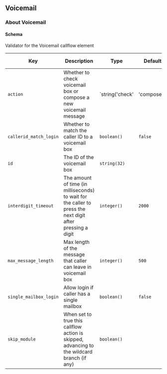 ## Voicemail

### About Voicemail

#### Schema

Validator for the Voicemail callflow element



Key | Description | Type | Default | Required | Support Level
--- | ----------- | ---- | ------- | -------- | -------------
`action` | Whether to check voicemail box or compose a new voicemail message | `string('check' | 'compose')` | `compose` | `false` |  
`callerid_match_login` | Whether to match the caller ID to a voicemail box | `boolean()` | `false` | `false` |  
`id` | The ID of the voicemail box | `string(32)` |   | `false` |  
`interdigit_timeout` | The amount of time (in milliseconds) to wait for the caller to press the next digit after pressing a digit | `integer()` | `2000` | `false` |  
`max_message_length` | Max length of the message that caller can leave in voicemail box | `integer()` | `500` | `false` |  
`single_mailbox_login` | Allow login if caller has a single mailbox | `boolean()` | `false` | `false` |  
`skip_module` | When set to true this callflow action is skipped, advancing to the wildcard branch (if any) | `boolean()` |   | `false` |  



